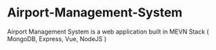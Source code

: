 # Airport-Management-System
Airport Management System is a web application built in MEVN Stack ( MongoDB, Express, Vue, NodeJS )
